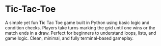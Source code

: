 # Tic-Tac-Toe
A simple yet fun Tic Tac Toe game built in Python using basic logic and condition checks. Players take turns marking the grid until one wins or the match ends in a draw. Perfect for beginners to understand loops, lists, and game logic. Clean, minimal, and fully terminal-based gameplay.
